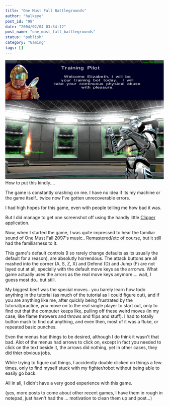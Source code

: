 ```yaml
---
title: "One Must Fall Battlegrounds"
author: "halkeye"
post_id: "98"
date: "2004/02/04 03:34:12"
post_name: "one_must_fall_battlegrounds"
status: "publish"
category: "Gaming"
tags: []
---
```


![](./clp82.png) How to put this kindly....

The game is constantly crashing on me. I have no idea if its my machine or the game itself.. twice now I've gotten unrecoverable errors.

I had high hopes for this game, even with people telling me how bad it was.

But I did manage to get one screenshot off using the handly little [Clipper](https://hot.ee/mardu123/clipper/) application.

Now, when I started the game, I was quite impressed to hear the familiar sound of One Must Fall 2097's music.. Remastered/etc of course, but it still had the familiarness to it.

This game's default controls (I so rarely change defaults as its usually the default for a reason), are absolutly horrendous. The attack buttons are all mashed into the corner (A, S, Z, X) and Defend (D) and Jump (F) are not layed out at all, specially with the default move keys as the arrorws. What game actually uses the arrors as the real move keys anymore.... wait, I guess most do.. but still.

My biggest beef was the special moves.. you barely learn how todo anything in the tutorial (as much of the tutorial as I could figure out), and if you are anything like me, after quickly being frustrated by the tutorial/practice, you move on to the real single player to start out, only to find out that the computer keeps like, pulling off these weird moves (in my case, like flame throwers and throws and flips and stuff). I had to totally button mash to find out anything, and even then, most of it was a fluke, or repeated basic punches.

Even the menus had things to be desired, although I do think it wasn't that bad. Alot of the menus had arrows to click on, except in fact you needed to click on the text beside it, the arrows did nothing, yet in other cases, they did thier obvious jobs.  

While trying to figure out things, I accidently double clicked on things a few times, only to find myself stuck with my fighter/robot without being able to easily go back.

  

All in all, I didn't have a very good experience with this game.

  

(yes, more posts to come about other recent games, I have them in rough in notepad, just havn't had the ... motivation to clean them up and post...)
